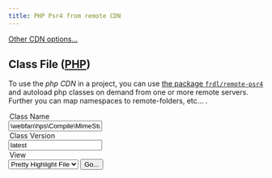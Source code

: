 ```yaml
---
title: PHP Psr4 from remote CDN
---
```


[Other CDN options...](./)


## Class File ([PHP](https://frdl.webfan.de/install/?source=*))

To use the *php CDN* in a project, you can use [the package `frdl/remote-psr4`](https://github.com/frdl/remote-psr4) and autoload php classes on demand from one or more remote servers. Further you can map namespaces to remote-folders, etc... .

<div class="container">
<form action="https://cdn.frdl.io/_redirect.php" method="POST" target="_blank">
  <input type="hidden" name="packageType" value="php-class" /> 
 
 <legend>Class Name</legend>
 <input type="text" name="packageName" placeholder="\webfan\hps\Compile\MimeStubIndex::class"  value="\webfan\hps\Compile\MimeStubIndex::class" /> 
 
 
 <legend>Class Version</legend>
 <input type="text" name="packageVersion" placeholder="latest"  value="latest"  readonly /> 
 
 <legend>View</legend>
 <select name="plugin">
 <option value="raw">Raw Source Code</option>
 <option value="bundle" disabled>Package</option>
 <option value="browse" selected>Pretty Highlight File</option>
 </select>
 
  <input type="submit" value="Go..." /> 
</form>
</div>




